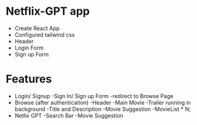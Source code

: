 # Netflix-GPT app

- Create React App
- Configured tailwind css
- Header
- Login Form 
- Sign up Form




# Features
- Login/ Signup
    -Sign In/ Sign up Form
    -redirect to Browse Page
- Browse (after authentication)
    -Header
    -Main Movie
        -Trailer running in background
        -Title and Description
        -Movie Suggestion
            -MovieList * N;
- Netlix GPT
    -Search Bar
    -Movie Suggestion